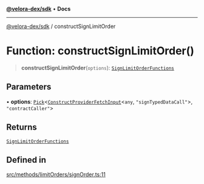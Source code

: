 [**@velora-dex/sdk**](../README.md) • **Docs**

***

[@velora-dex/sdk](../globals.md) / constructSignLimitOrder

# Function: constructSignLimitOrder()

> **constructSignLimitOrder**(`options`): [`SignLimitOrderFunctions`](../type-aliases/SignLimitOrderFunctions.md)

## Parameters

• **options**: [`Pick`](../-internal-/type-aliases/Pick.md)\<[`ConstructProviderFetchInput`](../interfaces/ConstructProviderFetchInput.md)\<`any`, `"signTypedDataCall"`\>, `"contractCaller"`\>

## Returns

[`SignLimitOrderFunctions`](../type-aliases/SignLimitOrderFunctions.md)

## Defined in

[src/methods/limitOrders/signOrder.ts:11](https://github.com/VeloraDEX/sdk/blob/master/src/methods/limitOrders/signOrder.ts#L11)

